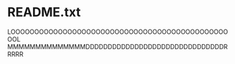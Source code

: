 # README.txt
LOOOOOOOOOOOOOOOOOOOOOOOOOOOOOOOOOOOOOOOOOOOOOOOOL
MMMMMMMMMMMMMMDDDDDDDDDDDDDDDDDDDDDDDDDDDDDDDRRRRR
